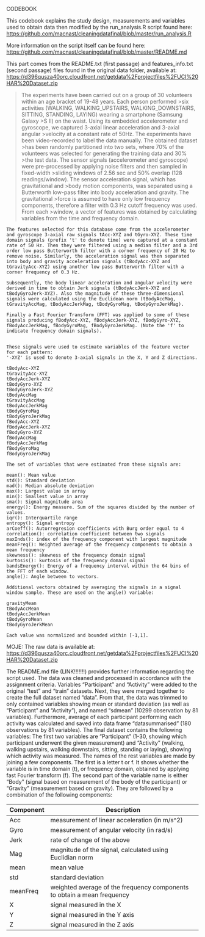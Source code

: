 CODEBOOK

This codebook explains the study design, measurements and variables used to obtain data then modified by the run_analysis.R script found here:
https://github.com/macnast/cleaningdatafinal/blob/master/run_analysis.R

More information on the script itself can be found here:
https://github.com/macnast/cleaningdatafinal/blob/master/README.md

This part comes from the README.txt (first passage) and features_info.txt (second passage) files found in the original data folder, available at:
https://d396qusza40orc.cloudfront.net/getdata%2Fprojectfiles%2FUCI%20HAR%20Dataset.zip

>The experiments have been carried out on a group of 30 volunteers within an age bracket of 19-48 years. Each person performed >six activities (WALKING, WALKING_UPSTAIRS, WALKING_DOWNSTAIRS, SITTING, STANDING, LAYING) wearing a smartphone (Samsung Galaxy >S II) on the waist. Using its embedded accelerometer and gyroscope, we captured 3-axial linear acceleration and 3-axial angular >velocity at a constant rate of 50Hz. The experiments have been video-recorded to label the data manually. The obtained dataset >has been randomly partitioned into two sets, where 70% of the volunteers was selected for generating the training data and 30% >the test data. 
>The sensor signals (accelerometer and gyroscope) were pre-processed by applying noise filters and then sampled in fixed-width >sliding windows of 2.56 sec and 50% overlap (128 readings/window). The sensor acceleration signal, which has gravitational and >body motion components, was separated using a Butterworth low-pass filter into body acceleration and gravity. The gravitational >force is assumed to have only low frequency components, therefore a filter with 0.3 Hz cutoff frequency was used. From each >window, a vector of features was obtained by calculating variables from the time and frequency domain.

```
The features selected for this database come from the accelerometer and gyroscope 3-axial raw signals tAcc-XYZ and tGyro-XYZ. These time domain signals (prefix 't' to denote time) were captured at a constant rate of 50 Hz. Then they were filtered using a median filter and a 3rd order low pass Butterworth filter with a corner frequency of 20 Hz to remove noise. Similarly, the acceleration signal was then separated into body and gravity acceleration signals (tBodyAcc-XYZ and tGravityAcc-XYZ) using another low pass Butterworth filter with a corner frequency of 0.3 Hz. 

Subsequently, the body linear acceleration and angular velocity were derived in time to obtain Jerk signals (tBodyAccJerk-XYZ and tBodyGyroJerk-XYZ). Also the magnitude of these three-dimensional signals were calculated using the Euclidean norm (tBodyAccMag, tGravityAccMag, tBodyAccJerkMag, tBodyGyroMag, tBodyGyroJerkMag). 

Finally a Fast Fourier Transform (FFT) was applied to some of these signals producing fBodyAcc-XYZ, fBodyAccJerk-XYZ, fBodyGyro-XYZ, fBodyAccJerkMag, fBodyGyroMag, fBodyGyroJerkMag. (Note the 'f' to indicate frequency domain signals). 


These signals were used to estimate variables of the feature vector for each pattern:  
'-XYZ' is used to denote 3-axial signals in the X, Y and Z directions.

tBodyAcc-XYZ
tGravityAcc-XYZ
tBodyAccJerk-XYZ
tBodyGyro-XYZ
tBodyGyroJerk-XYZ
tBodyAccMag
tGravityAccMag
tBodyAccJerkMag
tBodyGyroMag
tBodyGyroJerkMag
fBodyAcc-XYZ
fBodyAccJerk-XYZ
fBodyGyro-XYZ
fBodyAccMag
fBodyAccJerkMag
fBodyGyroMag
fBodyGyroJerkMag

The set of variables that were estimated from these signals are: 

mean(): Mean value
std(): Standard deviation
mad(): Median absolute deviation 
max(): Largest value in array
min(): Smallest value in array
sma(): Signal magnitude area
energy(): Energy measure. Sum of the squares divided by the number of values. 
iqr(): Interquartile range 
entropy(): Signal entropy
arCoeff(): Autorregresion coefficients with Burg order equal to 4
correlation(): correlation coefficient between two signals
maxInds(): index of the frequency component with largest magnitude
meanFreq(): Weighted average of the frequency components to obtain a mean frequency
skewness(): skewness of the frequency domain signal 
kurtosis(): kurtosis of the frequency domain signal 
bandsEnergy(): Energy of a frequency interval within the 64 bins of the FFT of each window.
angle(): Angle between to vectors.

Additional vectors obtained by averaging the signals in a signal window sample. These are used on the angle() variable:

gravityMean
tBodyAccMean
tBodyAccJerkMean
tBodyGyroMean
tBodyGyroJerkMean

Each value was normalized and bounded within [-1,1].
```
MOJE:
The raw data is available at: https://d396qusza40orc.cloudfront.net/getdata%2Fprojectfiles%2FUCI%20HAR%20Dataset.zip

The README.md file (LINK!!!!!!!) provides further information regarding the script used.
The data was cleaned and processed in accordance with the assignment criteria. Variables “Participant” and “Activity” were added to the original “test” and “train” datasets. Next, they were merged together to create the full dataset named “data”. From that, the data was trimmed to only contained variables showing mean or standard deviation (as well as “Participant” and “Activity”),  and named “sdmean” (10299 observation by 81 variables).  Furthermore, average of each participant performing each activity was calculated and saved into data frame “datasummarised” (180 observations by 81 variables).
The final dataset contains the following variables:
The first two variables are “Participant” (1-30, showing which participant underwent the given measurement) and “Activity” (walking, walking upstairs, walking downstairs, sitting, standing or laying), showing which activity was measured.
The names of the rest variables are made by joining a few components. The first is a letter t or f. It shows whether the variable is in time domain (t), or frequency domain, obtained by applying fast Fourier transform (f). The second part of the variable name is either “Body” (signal based on measurement of the body of the participant) or “Gravity” (measurement based on gravity). They are followed by a combination of the following components: 

Component  |  Description
--------------  |  -------------
Acc  |  measurement of linear acceleration (in m/s^2)
Gyro  |  measurement of angular velocity (in rad/s)
Jerk  |  rate of change of the above
Mag  |  magnitude of the signal, calculated using Euclidian norm
mean  |  mean value
std  |  standard deviation
meanFreq  |  weighted average of the frequency components to obtain a mean frequency
X  |  signal measured in the X
Y  |  signal measured in the Y axis
Z  |  signal measured in the Z axis
